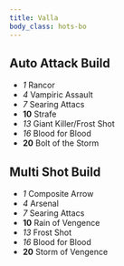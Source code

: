 ```yaml
---
title: Valla
body_class: hots-bo
---
```


## Auto Attack Build

-   _1_  Rancor
-   _4_  Vampiric Assault
-   _7_  Searing Attacs
- __10__ Strafe
-  _13_  Giant Killer/Frost Shot
-  _16_  Blood for Blood
- __20__ Bolt of the Storm

## Multi Shot Build

-   _1_  Composite Arrow
-   _4_  Arsenal
-   _7_  Searing Attacs
- __10__ Rain of Vengence
-  _13_  Frost Shot
-  _16_  Blood for Blood
- __20__ Storm of Vengence

